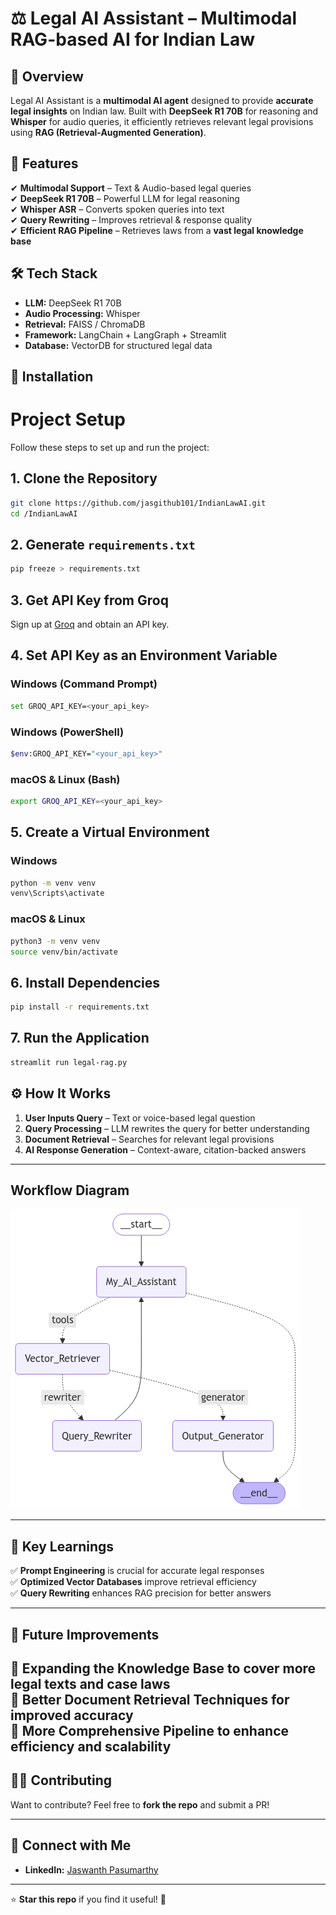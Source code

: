 # ⚖️ Legal AI Assistant – Multimodal RAG-based AI for Indian Law  

## 🚀 Overview  
Legal AI Assistant is a **multimodal AI agent** designed to provide **accurate legal insights** on Indian law. Built with **DeepSeek R1 70B** for reasoning and **Whisper** for audio queries, it efficiently retrieves relevant legal provisions using **RAG (Retrieval-Augmented Generation)**.

## 🔹 Features  
✔ **Multimodal Support** – Text & Audio-based legal queries  
✔ **DeepSeek R1 70B** – Powerful LLM for legal reasoning  
✔ **Whisper ASR** – Converts spoken queries into text  
✔ **Query Rewriting** – Improves retrieval & response quality  
✔ **Efficient RAG Pipeline** – Retrieves laws from a **vast legal knowledge base**  

## 🛠️ Tech Stack  
- **LLM:** DeepSeek R1 70B  
- **Audio Processing:** Whisper  
- **Retrieval:** FAISS / ChromaDB  
- **Framework:** LangChain + LangGraph + Streamlit  
- **Database:** VectorDB for structured legal data  

## 📌 Installation  
# Project Setup

Follow these steps to set up and run the project:

## 1. Clone the Repository  
```sh
git clone https://github.com/jasgithub101/IndianLawAI.git
cd /IndianLawAI
```

## 2. Generate `requirements.txt`  
```sh
pip freeze > requirements.txt
```

## 3. Get API Key from Groq  
Sign up at [Groq](https://www.groq.com/) and obtain an API key.

## 4. Set API Key as an Environment Variable  
### Windows (Command Prompt)  
```sh
set GROQ_API_KEY=<your_api_key>
```
### Windows (PowerShell)  
```sh
$env:GROQ_API_KEY="<your_api_key>"
```
### macOS & Linux (Bash)  
```sh
export GROQ_API_KEY=<your_api_key>
```

## 5. Create a Virtual Environment  
### Windows  
```sh
python -m venv venv
venv\Scripts\activate
```
### macOS & Linux  
```sh
python3 -m venv venv
source venv/bin/activate
```

## 6. Install Dependencies  
```sh
pip install -r requirements.txt
```

## 7. Run the Application  
```sh
streamlit run legal-rag.py
```




## ⚙️ How It Works  
1. **User Inputs Query** – Text or voice-based legal question  
2. **Query Processing** – LLM rewrites the query for better understanding  
3. **Document Retrieval** – Searches for relevant legal provisions  
4. **AI Response Generation** – Context-aware, citation-backed answers
   
---
## Workflow Diagram
![Workflow Overview](workflow.png)

---

## 📖 Key Learnings  
✅ **Prompt Engineering** is crucial for accurate legal responses  
✅ **Optimized Vector Databases** improve retrieval efficiency  
✅ **Query Rewriting** enhances RAG precision for better answers  

---

## 📌 Future Improvements  
🔹 **Expanding the Knowledge Base** to cover more legal texts and case laws  
🔹 **Better Document Retrieval Techniques** for improved accuracy  
🔹 **More Comprehensive Pipeline** to enhance efficiency and scalability  
---

## 👨‍💻 Contributing  
Want to contribute? Feel free to **fork the repo** and submit a PR!  

---

## 🔗 Connect with Me  
- **LinkedIn:** [Jaswanth Pasumarthy]([https://www.linkedin.com/in/yourprofile/](https://www.linkedin.com/in/jaswanth-pasumarthy-671a21214/))  

---

⭐ **Star this repo** if you find it useful! 🚀 
